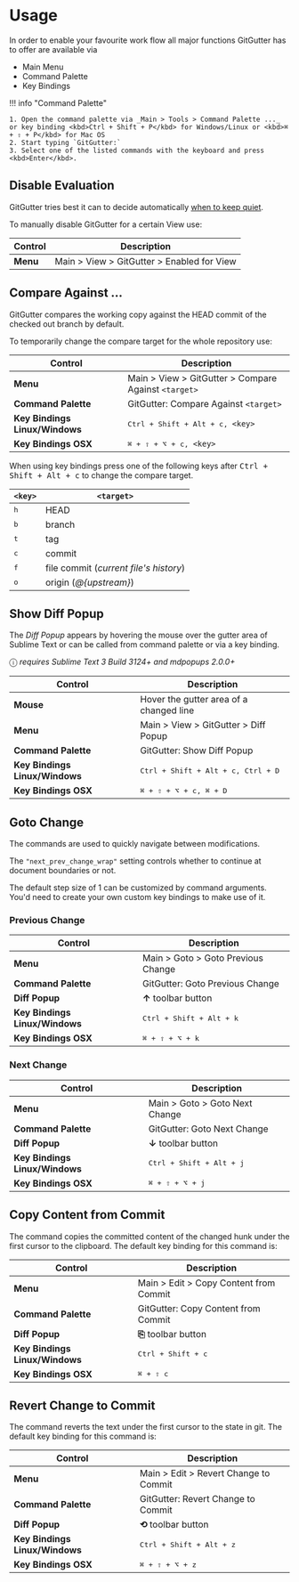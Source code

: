 # Usage

In order to enable your favourite work flow all major functions GitGutter has to offer are available via

- Main Menu
- Command Palette
- Key Bindings


!!! info "Command Palette"

    1. Open the command palette via _Main > Tools > Command Palette ..._ or key binding <kbd>Ctrl + Shift + P</kbd> for Windows/Linux or <kbd>⌘ + ⇧ + P</kbd> for Mac OS
    2. Start typing `GitGutter:`
    3. Select one of the listed commands with the keyboard and press <kbd>Enter</kbd>.


## Disable Evaluation

GitGutter tries best it can to decide automatically [when to keep quiet](troubleshooting.md#gitgutter-keeps-completely-quiet).

To manually disable GitGutter for a certain View use:

Control                        | Description
-------------------------------|---------------------------------------------
**Menu**                       | Main > View > GitGutter > Enabled for View


## Compare Against ...

GitGutter compares the working copy against the HEAD commit of the checked out branch by default.

To temporarily change the compare target for the whole repository use:

Control                        | Description
-------------------------------|---------------------------------------------
**Menu**                       | Main > View > GitGutter > Compare Against `<target>`
**Command Palette**            | GitGutter: Compare Against `<target>`
**Key Bindings Linux/Windows** | <kbd>Ctrl + Shift + Alt + c, `<key>`</kbd>
**Key Bindings OSX**           | <kbd>⌘ + ⇧ + ⌥ + c, `<key>`</kbd>

When using key bindings press one of the following keys after <kbd>Ctrl + Shift + Alt + c</kbd> to change the compare target.

`<key>`      | `<target>`
-------------| ----------------------------------------
<kbd>h</kbd> | HEAD
<kbd>b</kbd> | branch
<kbd>t</kbd> | tag
<kbd>c</kbd> | commit
<kbd>f</kbd> | file commit (_current file's history_)
<kbd>o</kbd> | origin (_@{upstream}_)


## Show Diff Popup

The _Diff Popup_ appears by hovering the mouse over the gutter area of Sublime Text or can be called from command palette or via a key binding.

ⓘ _requires Sublime Text 3 Build 3124+ and mdpopups 2.0.0+_

Control                        | Description
-------------------------------|---------------------------------------------
**Mouse**                      | Hover the gutter area of a changed line
**Menu**                       | Main > View > GitGutter > Diff Popup
**Command Palette**            | GitGutter: Show Diff Popup
**Key Bindings Linux/Windows** | <kbd>Ctrl + Shift + Alt + c, Ctrl + D</kbd>
**Key Bindings OSX**           | <kbd>⌘ + ⇧ + ⌥ + c, ⌘ + D</kbd>


## Goto Change

The commands are used to quickly navigate between modifications.

The `"next_prev_change_wrap"` setting controls whether to continue at document boundaries or not.

The default step size of 1 can be customized by command arguments. You'd need to create your own custom key bindings to make use of it.


### Previous Change

Control                        | Description
-------------------------------|---------------------------------------------
**Menu**                       | Main > Goto > Goto Previous Change
**Command Palette**            | GitGutter: Goto Previous Change
**Diff Popup**                 | **↑** toolbar button
**Key Bindings Linux/Windows** | <kbd>Ctrl + Shift + Alt + k</kbd>
**Key Bindings OSX**           | <kbd>⌘ + ⇧ + ⌥ + k</kbd>


### Next Change

Control                        | Description
-------------------------------|---------------------------------------------
**Menu**                       | Main > Goto > Goto Next Change
**Command Palette**            | GitGutter: Goto Next Change
**Diff Popup**                 | **↓** toolbar button
**Key Bindings Linux/Windows** | <kbd>Ctrl + Shift + Alt + j</kbd>
**Key Bindings OSX**           | <kbd>⌘ + ⇧ + ⌥ + j</kbd>


## Copy Content from Commit

The command copies the committed content of the changed hunk under the first cursor to the clipboard. The default key binding for this command is:

Control                        | Description
-------------------------------|---------------------------------------------
**Menu**                       | Main > Edit > Copy Content from Commit
**Command Palette**            | GitGutter: Copy Content from Commit
**Diff Popup**                 | **⎘** toolbar button
**Key Bindings Linux/Windows** | <kbd>Ctrl + Shift + c</kbd>
**Key Bindings OSX**           | <kbd>⌘ + ⇧ c</kbd>


## Revert Change to Commit

The command reverts the text under the first cursor to the state in git. The default key binding for this command is:

Control                        | Description
-------------------------------|---------------------------------------------
**Menu**                       | Main > Edit > Revert Change to Commit
**Command Palette**            | GitGutter: Revert Change to Commit
**Diff Popup**                 | **⟲** toolbar button
**Key Bindings Linux/Windows** | <kbd>Ctrl + Shift + Alt + z</kbd>
**Key Bindings OSX**           | <kbd>⌘ + ⇧ + ⌥ + z</kbd>
